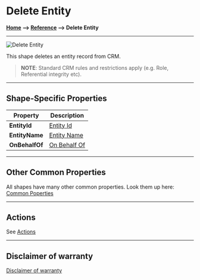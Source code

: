 # Delete Entity

**[Home](/) --> [Reference](/ref) --> Delete Entity**

---

![Delete Entity](media/DeleteEntity.png)

This shape deletes an entity record from CRM.

> **NOTE**: Standard CRM rules and restrictions apply (e.g. Role, Referential integrity etc).

---

## Shape-Specific Properties

| Property | Description |
| -------- | ----------- |
| **EntityId**   | [Entity Id](common/EntityId.md) |
| **EntityName** | [Entity Name](common/EntityName.md)|
| **OnBehalfOf** | [On Behalf Of](common/OnBehalfOf.md)    |

---

## Other Common Properties

All shapes have many other common properties. Look them up here: [Common Poperties](common/README.md)

---

## Actions

See [Actions](common/Actions.md)

---

## Disclaimer of warranty

[Disclaimer of warranty](../guides/common/DisclaimerOfWarranty.md)
